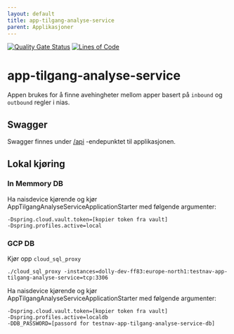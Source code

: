 ```yaml
---
layout: default
title: app-tilgang-analyse-service
parent: Applikasjoner
---
```


[![Quality Gate Status](https://sonarcloud.io/api/project_badges/measure?project=navit_testnorge_app_tilgang_analyse_service&metric=alert_status)](https://sonarcloud.io/summary/new_code?id=navit_testnorge_app_tilgang_analyse_service)
[![Lines of Code](https://sonarcloud.io/api/project_badges/measure?project=navit_testnorge_app_tilgang_analyse_service&metric=ncloc)](https://sonarcloud.io/summary/new_code?id=navit_testnorge_app_tilgang_analyse_service)

# app-tilgang-analyse-service

Appen brukes for å finne avehingheter mellom apper basert på `inbound` og `outbound` regler i nias. 
 
## Swagger
Swagger finnes under [/api](https://https://testnav-app-tilgang-analyse-service.dev.intern.nav.no/swagger) -endepunktet til applikasjonen.

## Lokal kjøring

### In Memmory DB
Ha naisdevice kjørende og kjør AppTilgangAnalyseServiceApplicationStarter med følgende argumenter:
```
-Dspring.cloud.vault.token=[kopier token fra vault]
-Dspring.profiles.active=local
```

### GCP DB

Kjør opp `cloud_sql_proxy`
```
./cloud_sql_proxy -instances=dolly-dev-ff83:europe-north1:testnav-app-tilgang-analyse-service=tcp:3306
```

Ha naisdevice kjørende og kjør AppTilgangAnalyseServiceApplicationStarter med følgende argumenter:
```
-Dspring.cloud.vault.token=[kopier token fra vault]
-Dspring.profiles.active=localdb
-DDB_PASSWORD=[passord for testnav-app-tilgang-analyse-service-db]
```